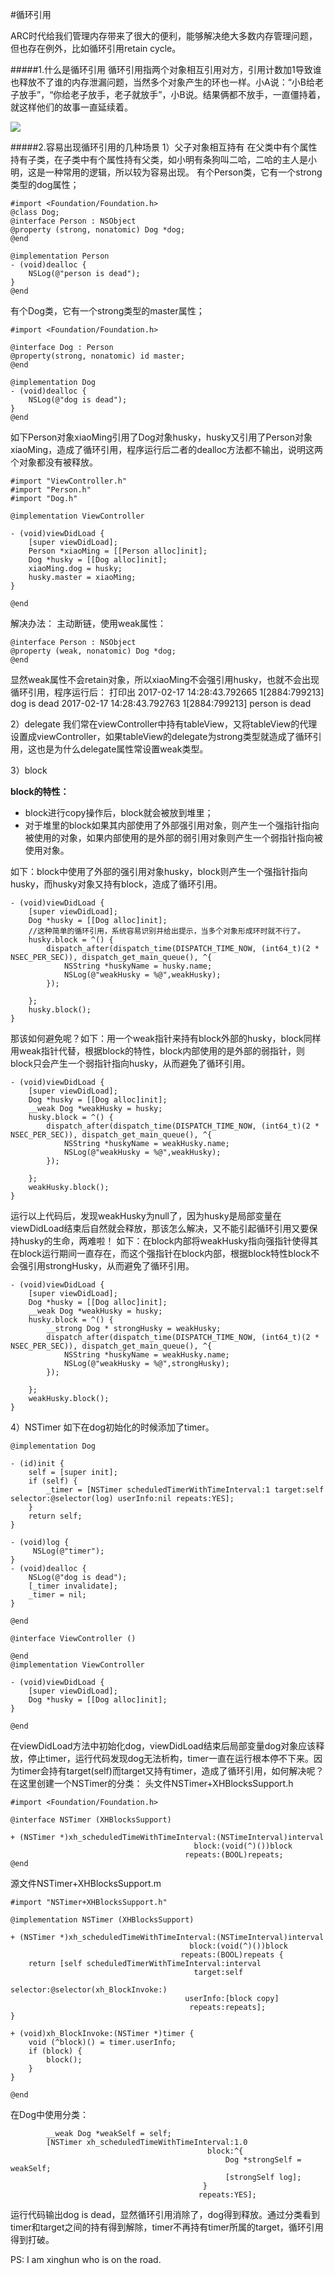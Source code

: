 #循环引用

ARC时代给我们管理内存带来了很大的便利，能够解决绝大多数内存管理问题，但也存在例外，比如循环引用retain cycle。

#####1.什么是循环引用
循环引用指两个对象相互引用对方，引用计数加1导致谁也释放不了谁的内存泄漏问题，当然多个对象产生的环也一样。小A说：“小B给老子放手”，“你给老子放手，老子就放手”，小B说。结果俩都不放手，一直僵持着，就这样他们的故事一直延续着。

![](/assets/pic11-1.png)

#####2.容易出现循环引用的几种场景
1）父子对象相互持有
在父类中有个属性持有子类，在子类中有个属性持有父类，如小明有条狗叫二哈，二哈的主人是小明，这是一种常用的逻辑，所以较为容易出现。
有个Person类，它有一个strong类型的dog属性；
```objc
#import <Foundation/Foundation.h>
@class Dog;
@interface Person : NSObject
@property (strong, nonatomic) Dog *dog;
@end

@implementation Person
- (void)dealloc {
    NSLog(@"person is dead");
}
@end
```
有个Dog类，它有一个strong类型的master属性；
```objc
#import <Foundation/Foundation.h>

@interface Dog : Person
@property(strong, nonatomic) id master;
@end

@implementation Dog
- (void)dealloc {
    NSLog(@"dog is dead");
}
@end
```
如下Person对象xiaoMing引用了Dog对象husky，husky又引用了Person对象xiaoMing，造成了循环引用，程序运行后二者的dealloc方法都不输出，说明这两个对象都没有被释放。
```objc
#import "ViewController.h"
#import "Person.h"
#import "Dog.h"

@implementation ViewController

- (void)viewDidLoad {
    [super viewDidLoad];
    Person *xiaoMing = [[Person alloc]init];
    Dog *husky = [[Dog alloc]init];
    xiaoMing.dog = husky;
    husky.master = xiaoMing;
}

@end

```
解决办法：
主动断链，使用weak属性：
```objc
@interface Person : NSObject
@property (weak, nonatomic) Dog *dog;
@end
```
显然weak属性不会retain对象，所以xiaoMing不会强引用husky，也就不会出现循环引用，程序运行后：
打印出
2017-02-17 14:28:43.792665 1[2884:799213] dog is dead
2017-02-17 14:28:43.792763 1[2884:799213] person is dead

2）delegate
我们常在viewController中持有tableView，又将tableView的代理设置成viewController，如果tableView的delegate为strong类型就造成了循环引用，这也是为什么delegate属性常设置weak类型。

3）block

**block的特性：**
 - block进行copy操作后，block就会被放到堆里；
 - 对于堆里的block如果其内部使用了外部强引用对象，则产生一个强指针指向被使用的对象，如果内部使用的是外部的弱引用对象则产生一个弱指针指向被使用对象。

如下：block中使用了外部的强引用对象husky，block则产生一个强指针指向husky，而husky对象又持有block，造成了循环引用。
```objc
- (void)viewDidLoad {
    [super viewDidLoad];
    Dog *husky = [[Dog alloc]init];
    //这种简单的循环引用，系统容易识别并给出提示，当多个对象形成环时就不行了。
    husky.block = ^() {
        dispatch_after(dispatch_time(DISPATCH_TIME_NOW, (int64_t)(2 * NSEC_PER_SEC)), dispatch_get_main_queue(), ^{
            NSString *huskyName = husky.name;
            NSLog(@"weakHusky = %@",weakHusky);
        });

    };
    husky.block();
}

```
那该如何避免呢？如下：用一个weak指针来持有block外部的husky，block同样用weak指针代替，根据block的特性，block内部使用的是外部的弱指针，则block只会产生一个弱指针指向husky，从而避免了循环引用。
```objc
- (void)viewDidLoad {
    [super viewDidLoad];
    Dog *husky = [[Dog alloc]init];
    __weak Dog *weakHusky = husky;
    husky.block = ^() {
        dispatch_after(dispatch_time(DISPATCH_TIME_NOW, (int64_t)(2 * NSEC_PER_SEC)), dispatch_get_main_queue(), ^{
            NSString *huskyName = weakHusky.name;
            NSLog(@"weakHusky = %@",weakHusky);
        });

    };
    weakHusky.block();
}
```
运行以上代码后，发现weakHusky为null了，因为husky是局部变量在viewDidLoad结束后自然就会释放，那该怎么解决，又不能引起循环引用又要保持husky的生命，两难啦！
如下：在block内部将weakHusky指向强指针使得其在block运行期间一直存在，而这个强指针在block内部，根据block特性block不会强引用strongHusky，从而避免了循环引用。
```objc
- (void)viewDidLoad {
    [super viewDidLoad];
    Dog *husky = [[Dog alloc]init];
    __weak Dog *weakHusky = husky;
    husky.block = ^() {
        __strong Dog * strongHusky = weakHusky;
        dispatch_after(dispatch_time(DISPATCH_TIME_NOW, (int64_t)(2 * NSEC_PER_SEC)), dispatch_get_main_queue(), ^{
            NSString *huskyName = weakHusky.name;
            NSLog(@"weakHusky = %@",strongHusky);
        });

    };
    weakHusky.block();
}
```
4）NSTimer
如下在dog初始化的时候添加了timer。
```objc
@implementation Dog

- (id)init {
    self = [super init];
    if (self) {
        _timer = [NSTimer scheduledTimerWithTimeInterval:1 target:self selector:@selector(log) userInfo:nil repeats:YES];
    }
    return self;
}

- (void)log {
     NSLog(@"timer");
}
- (void)dealloc {
    NSLog(@"dog is dead");
    [_timer invalidate];
    _timer = nil;
}

@end
```
```objc
@interface ViewController ()

@end
@implementation ViewController

- (void)viewDidLoad {
    [super viewDidLoad];
    Dog *husky = [[Dog alloc]init];
}

@end

```
在viewDidLoad方法中初始化dog，viewDidLoad结束后局部变量dog对象应该释放，停止timer，运行代码发现dog无法析构，timer一直在运行根本停不下来。因为timer会持有target(self)而target又持有timer，造成了循环引用，如何解决呢？
在这里创建一个NSTimer的分类：
头文件NSTimer+XHBlocksSupport.h
```objc
#import <Foundation/Foundation.h>

@interface NSTimer (XHBlocksSupport)

+ (NSTimer *)xh_scheduledTimeWithTimeInterval:(NSTimeInterval)interval
                                         block:(void(^)())block
                                       repeats:(BOOL)repeats;
@end
```
源文件NSTimer+XHBlocksSupport.m
```objc
#import "NSTimer+XHBlocksSupport.h"

@implementation NSTimer (XHBlocksSupport)

+ (NSTimer *)xh_scheduledTimeWithTimeInterval:(NSTimeInterval)interval
                                        block:(void(^)())block
                                      repeats:(BOOL)repeats {
    return [self scheduledTimerWithTimeInterval:interval
                                         target:self
                                       selector:@selector(xh_BlockInvoke:)
                                       userInfo:[block copy]
                                        repeats:repeats];
}

+ (void)xh_BlockInvoke:(NSTimer *)timer {
    void (^block)() = timer.userInfo;
    if (block) {
        block();
    }
}

@end
```
在Dog中使用分类：
```objc
        __weak Dog *weakSelf = self;
        [NSTimer xh_scheduledTimeWithTimeInterval:1.0
                                            block:^{
                                                Dog *strongSelf = weakSelf;
                                                [strongSelf log];
                                           }
                                          repeats:YES];
```
运行代码输出dog is dead，显然循环引用消除了，dog得到释放。通过分类看到timer和target之间的持有得到解除，timer不再持有timer所属的target，循环引用得到打破。

PS: I am xinghun who is on the road.
